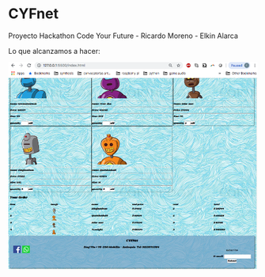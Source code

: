 # CYFnet
Proyecto Hackathon Code Your Future - Ricardo Moreno - Elkin Alarca

Lo que alcanzamos a hacer:

![Lo que alcanzamos a hacer](https://github.com/ramorenov/CYFnet/blob/master/images/screenshot.png)

